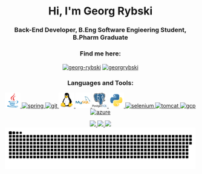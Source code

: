 <h1 align="center">Hi, I'm Georg Rybski</h1>
<h3 align="center">Back-End Developer, B.Eng Software Engieering Student, B.Pharm Graduate</h3>

<h3 align="center">Find me here:</h3>
<p align="center">
<a href="https://linkedin.com/in/georg-rybski" target="blank"><img align="center" src="https://raw.githubusercontent.com/rahuldkjain/github-profile-readme-generator/master/src/images/icons/Social/linked-in-alt.svg" alt="georg-rybski" height="30" width="40" /></a>
<a href="https://www.hackerrank.com/georgrybski" target="blank"><img align="center" src="https://raw.githubusercontent.com/rahuldkjain/github-profile-readme-generator/master/src/images/icons/Social/hackerrank.svg" alt="georgrybski" height="30" width="40" /></a>
</p>

<h3 align="center">Languages and Tools:</h3>
<p align="center"> <a href="https://www.java.com" target="_blank" rel="noreferrer"> <img src="https://raw.githubusercontent.com/devicons/devicon/master/icons/java/java-original.svg" alt="java" width="40" height="40"/> </a> <a href="https://spring.io/" target="_blank" rel="noreferrer"> <img src="https://www.vectorlogo.zone/logos/springio/springio-icon.svg" alt="spring" width="40" height="40"/> </a> <a href="https://git-scm.com/" target="_blank" rel="noreferrer"> <img src="https://www.vectorlogo.zone/logos/git-scm/git-scm-icon.svg" alt="git" width="40" height="40"/> </a> <a href="https://www.linux.org/" target="_blank" rel="noreferrer"> <img src="https://raw.githubusercontent.com/devicons/devicon/master/icons/linux/linux-original.svg" alt="linux" width="40" height="40"/> </a> <a href="https://www.mysql.com/" target="_blank" rel="noreferrer"> <img src="https://raw.githubusercontent.com/devicons/devicon/master/icons/mysql/mysql-original-wordmark.svg" alt="mysql" width="40" height="40"/> </a> <a href="https://www.postgresql.org" target="_blank" rel="noreferrer"> <img src="https://raw.githubusercontent.com/devicons/devicon/master/icons/postgresql/postgresql-original-wordmark.svg" alt="postgresql" width="40" height="40"/> </a> <a href="https://www.python.org" target="_blank" rel="noreferrer"> <img src="https://raw.githubusercontent.com/devicons/devicon/master/icons/python/python-original.svg" alt="python" width="40" height="40"/> </a> <a href="https://www.selenium.dev" target="_blank" rel="noreferrer"> <img src="https://raw.githubusercontent.com/detain/svg-logos/780f25886640cef088af994181646db2f6b1a3f8/svg/selenium-logo.svg" alt="selenium" width="40" height="40"/> </a> <a href="https://tomcat.apache.org/" target="_blank" rel="noreferrer"> <img src="https://cdn.jsdelivr.net/gh/devicons/devicon/icons/tomcat/tomcat-original-wordmark.svg" alt="tomcat" width="40" height="40"/> </a> <a href="https://cloud.google.com" target="_blank" rel="noreferrer"> <img src="https://www.vectorlogo.zone/logos/google_cloud/google_cloud-icon.svg" alt="gcp" width="40" height="40"/> </a> <a href="https://azure.microsoft.com/en-in/" target="_blank" rel="noreferrer"> <img src="https://www.vectorlogo.zone/logos/microsoft_azure/microsoft_azure-icon.svg" alt="azure" width="40" height="40"/> </a> </p>

<div align="center">
  <a href="https://github.com/georgrybski">
  <img height="180em" src="https://github-readme-stats.vercel.app/api?username=georgrybski&show_icons=true&include_all_commits=true&count_private=true"/>
  <img height="180em" src="https://streak-stats.demolab.com/?user=georgrybski"/>
  <img height="150em" src="https://github-readme-stats.vercel.app/api/top-langs/?username=georgrybski&layout=compact&langs_count=2"/>
</div>
  

<div align="center">
  <img src="https://github.com/georgrybski/georgrybski/blob/output/github-contribution-grid-snake.svg" alt="Snake animation" width="image-width" 
</div>
